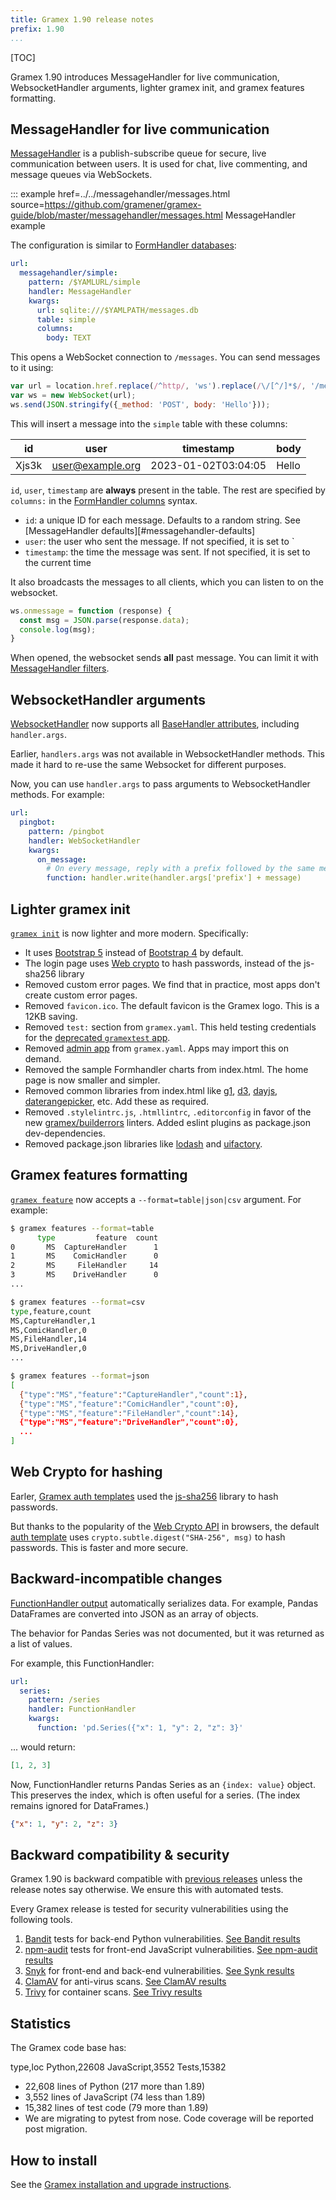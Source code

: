 ```yaml
---
title: Gramex 1.90 release notes
prefix: 1.90
...
```


[TOC]

Gramex 1.90 introduces MessageHandler for live communication, WebsocketHandler arguments,
lighter gramex init, and gramex features formatting.

## MessageHandler for live communication

[MessageHandler](../../messagehandler/) is a publish-subscribe queue for secure, live communication between users.
It is used for chat, live commenting, and message queues via WebSockets.

::: example href=../../messagehandler/messages.html source=https://github.com/gramener/gramex-guide/blob/master/messagehandler/messages.html
    MessageHandler example

The configuration is similar to [FormHandler databases](../../formhandler/#supported-databases):

```yaml
url:
  messagehandler/simple:
    pattern: /$YAMLURL/simple
    handler: MessageHandler
    kwargs:
      url: sqlite:///$YAMLPATH/messages.db
      table: simple
      columns:
        body: TEXT
```

This opens a WebSocket connection to `/messages`. You can send messages to it using:

```js
var url = location.href.replace(/^http/, 'ws').replace(/\/[^/]*$/, '/messages');
var ws = new WebSocket(url);
ws.send(JSON.stringify({_method: 'POST', body: 'Hello'}));
```

This will insert a message into the `simple` table with these columns:

| id    | user             | timestamp           | body  |
|-------|------------------|---------------------|-------|
| Xjs3k | user@example.org | 2023-01-02T03:04:05 | Hello |

`id`, `user`, `timestamp` are **always** present in the table. The rest are specified by `columns:`
in the [FormHandler columns](../../formhandler/#formhandler-columns) syntax.

- `id`: a unique ID for each message. Defaults to a random string. See [MessageHandler defaults][#messagehandler-defaults]
- `user`: the user who sent the message. If not specified, it is set to `
- `timestamp`: the time the message was sent. If not specified, it is set to the current time

It also broadcasts the messages to all clients, which you can listen to on the websocket.

```js
ws.onmessage = function (response) {
  const msg = JSON.parse(response.data);
  console.log(msg);
}
```

When opened, the websocket sends **all** past message. You can limit it with [MessageHandler filters](../../messagehandler/#messagehandler-filters).


## WebsocketHandler arguments

[WebsocketHandler](../../websockethandler/) now supports all [BaseHandler attributes](../../handlers/#basehandler-attributes),
including `handler.args`.

Earlier, `handlers.args` was not available in WebsocketHandler methods. This made it hard to
re-use the same Websocket for different purposes.

Now, you can use `handler.args` to pass arguments to WebsocketHandler methods. For example:

```yaml
url:
  pingbot:
    pattern: /pingbot
    handler: WebSocketHandler
    kwargs:
      on_message:
        # On every message, reply with a prefix followed by the same message
        function: handler.write(handler.args['prefix'] + message)
```


## Lighter gramex init

[`gramex init`](../../init/) is now lighter and more modern. Specifically:

- It uses [Bootstrap 5](https://getbootstrap.com/docs/5.2/) instead of [Bootstrap 4](https://getbootstrap.com/docs/4.5) by default.
- The login page uses [Web crypto](#web-crypto-for-hashing) to hash passwords, instead of the js-sha256 library
- Removed custom error pages. We find that in practice, most apps don't create custom error pages.
- Removed `favicon.ico`. The default favicon is the Gramex logo. This is a 12KB saving.
- Removed `test:` section from `gramex.yaml`. This held testing credentials for the [deprecated `gramextest` app](../../test/).
- Removed [admin app](../../admin/) from `gramex.yaml`. Apps may import this on demand.
- Removed the sample Formhandler charts from index.html. The home page is now smaller and simpler.
- Removed common libraries from index.html like [g1](https://www.npmjs.com/package/g1),
  [d3](https://www.npmjs.com/package/d3),
  [dayjs](https://www.npmjs.com/package/dayjs),
  [daterangepicker](https://www.npmjs.com/package/daterangepicker), etc. Add these as required.
- Removed `.stylelintrc.js`, `.htmllintrc`, `.editorconfig` in favor of the new
  [gramex/builderrors](https://github.com/gramener/builderrors#migrate-from-gramex--184) linters.
  Added eslint plugins as package.json dev-dependencies.
- Removed package.json libraries like
  [lodash](https://www.npmjs.com/package/lodash) and
  [uifactory](https://www.npmjs.com/package/uifactory).


## Gramex features formatting

[`gramex feature`](../../features/#feature-usage) now accepts a `--format=table|json|csv` argument.
For example:

```bash
$ gramex features --format=table
      type         feature  count
0       MS  CaptureHandler      1
1       MS    ComicHandler      0
2       MS     FileHandler     14
3       MS    DriveHandler      0
...

$ gramex features --format=csv
type,feature,count
MS,CaptureHandler,1
MS,ComicHandler,0
MS,FileHandler,14
MS,DriveHandler,0
...

$ gramex features --format=json
[
  {"type":"MS","feature":"CaptureHandler","count":1},
  {"type":"MS","feature":"ComicHandler","count":0},
  {"type":"MS","feature":"FileHandler","count":14},
  {"type":"MS","feature":"DriveHandler","count":0},
  ...
]
```

## Web Crypto for hashing

Earler, [Gramex auth templates](https://github.com/gramener/gramex/blob/master/gramex/handlers/auth.template.html) used the [js-sha256](https://www.npmjs.com/package/js-sha256) library to hash passwords.

But thanks to the popularity of the [Web Crypto API](https://developer.mozilla.org/en-US/docs/Web/API/Web_Crypto_API) in browsers, the default [auth template](https://github.com/gramener/gramex/blob/master/gramex/handlers/auth.template.html)
uses `crypto.subtle.digest("SHA-256", msg)` to hash passwords. This is faster and more secure.

## Backward-incompatible changes

[FunctionHandler output](../../functionhandler/#function-output) automatically serializes data.
For example, Pandas DataFrames are converted into JSON as an array of objects.

The behavior for Pandas Series was not documented, but it was returned as a list of values.

For example, this FunctionHandler:

```yaml
url:
  series:
    pattern: /series
    handler: FunctionHandler
    kwargs:
      function: 'pd.Series({"x": 1, "y": 2, "z": 3}'
```

... would return:

```json
[1, 2, 3]
```

Now, FunctionHandler returns Pandas Series as an `{index: value}` object. This preserves the
index, which is often useful for a series. (The index remains ignored for DataFrames.)

```json
{"x": 1, "y": 2, "z": 3}
```

## Backward compatibility & security

Gramex 1.90 is backward compatible with [previous releases](../) unless the release notes say otherwise.
We ensure this with automated tests.

Every Gramex release is tested for security vulnerabilities using the following tools.

1. [Bandit](https://bandit.readthedocs.io/) tests for back-end Python vulnerabilities.
   [See Bandit results](https://github.com/gramener/gramex/blob/master/reports/bandit.txt)
2. [npm-audit](https://docs.npmjs.com/cli/v6/commands/npm-audit) tests for front-end JavaScript vulnerabilities.
   [See npm-audit results](https://github.com/gramener/gramex/blob/master/reports/npm-audit.txt)
3. [Snyk](https://snyk.io/) for front-end and back-end vulnerabilities.
   [See Synk results](https://github.com/gramener/gramex/blob/master/reports/snyk.txt)
4. [ClamAV](https://www.clamav.net/) for anti-virus scans.
   [See ClamAV results](https://github.com/gramener/gramex/blob/master/reports/clamav.txt)
5. [Trivy](https://trivy.dev/) for container scans.
   [See Trivy results](https://github.com/gramener/gramex/blob/master/reports/trivy.txt)

## Statistics

The Gramex code base has:

type,loc
Python,22608
JavaScript,3552
Tests,15382

- 22,608 lines of Python (217 more than 1.89)
- 3,552 lines of JavaScript (74 less than 1.89)
- 15,382  lines of test code (79 more than 1.89)
- We are migrating to pytest from nose. Code coverage will be reported post migration.

## How to install

See the [Gramex installation and upgrade instructions](../../install/).
